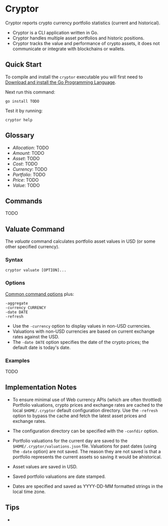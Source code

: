 # Cryptor

<!-- [![Go Report Card](https://goreportcard.com/badge/github.com/srackham/cryptor)](https://goreportcard.com/report/github.com/srackham/cryptor) -->

Cryptor reports crypto currency portfolio statistics (current and historical).

- Cryptor is a CLI application written in Go.
- Cryptor handles multiple asset portfolios and historic positions.
- Cryptor tracks the value and performance of crypto assets, it does not communicate or integrate with blockchains or wallets.

## Quick Start
To compile and install the `cryptor` executable you will first need to [Download and install the Go Programming Language](https://go.dev/doc/install).

Next run this command:

    go install TODO

Test it by running:

    cryptor help


## Glossary
- _Allocation_: TODO
- _Amount_: TODO
- _Asset_: TODO
- _Cost_: TODO
- _Currency_: TODO
- _Portfolio_: TODO
- _Price_: TODO
- _Value_: TODO


## Commands
TODO


## Valuate Command
The _valuate_ command calculates portfolio asset values in USD (or some other specified currency).

### Syntax

    cryptor valuate [OPTION]...

### Options
[Common command options](#common-command-options) plus:

    -aggregate
    -currency CURRENCY
    -date DATE
    -refresh

- Use the `-currency` option to display values in non-USD currencies.
- Valuations with non-USD currencies are based on current exchange rates against the USD.
- The `-date DATE` option specifies the date of the crypto prices; the default date is today's date.

### Examples
TODO

## Implementation Notes
- To ensure minimal use of Web currency APIs (which are often throttled) Portfolio valuations, crypto prices and exchange rates are cached to the local `$HOME/.cryptor` default configuration directory. Use the `-refresh` option to bypass the cache and fetch the latest asset prices and exchange rates.

- The configuration directory can be specified with the `-confdir` option.

- Portfolio valuations for the current day are saved to the `$HOME/.cryptor/valuations.json` file. Valuations for past dates (using the `-date` option) are not saved.
The reason they are not saved is that a portfolio represents the current assets so saving it would be ahistorical.

- Asset values are saved in USD.
- Saved portfolio valuations are date stamped.
- Dates are specified and saved as YYYY-DD-MM formatted strings in the local time zone.


## Tips
-